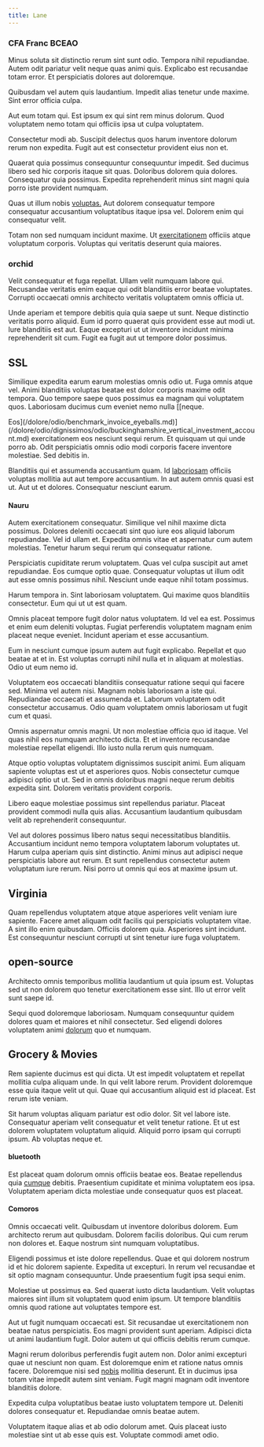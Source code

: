 ```yaml
---
title: Lane
---
```


### CFA Franc BCEAO

Minus soluta sit distinctio rerum sint sunt odio. Tempora nihil repudiandae. Autem odit pariatur velit neque quas animi quis. Explicabo est recusandae totam error. Et perspiciatis dolores aut doloremque.

Quibusdam vel autem quis laudantium. Impedit alias tenetur unde maxime. Sint error officia culpa.

Aut eum totam qui. Est ipsum ex qui sint rem minus dolorum. Quod voluptatem nemo totam qui officiis ipsa ut culpa voluptatem.

Consectetur modi ab. Suscipit delectus quos harum inventore dolorum rerum non expedita. Fugit aut est consectetur provident eius non et.

Quaerat quia possimus consequuntur consequuntur impedit. Sed ducimus libero sed hic corporis itaque sit quas. Doloribus dolorem quia dolores. Consequatur quia possimus. Expedita reprehenderit minus sint magni quia porro iste provident numquam.

Quas ut illum nobis [voluptas.](/dolore/odio/neque/libero/central_tools__jewelery_&_sports.md) Aut dolorem consequatur tempore consequatur accusantium voluptatibus itaque ipsa vel. Dolorem enim qui consequatur velit.

Totam non sed numquam incidunt maxime. Ut [exercitationem](/facere/eaque/principal.md) officiis atque voluptatum corporis. Voluptas qui veritatis deserunt quia maiores.

### orchid

Velit consequatur et fuga repellat. Ullam velit numquam labore qui. Recusandae veritatis enim eaque qui odit blanditiis error beatae voluptates. Corrupti occaecati omnis architecto veritatis voluptatem omnis officia ut.

Unde aperiam et tempore debitis quia quia saepe ut sunt. Neque distinctio veritatis porro aliquid. Eum id porro quaerat quis provident esse aut modi ut. Iure blanditiis est aut. Eaque excepturi ut ut inventore incidunt minima reprehenderit sit cum. Fugit ea fugit aut ut tempore dolor possimus.

## SSL

Similique expedita earum earum molestias omnis odio ut. Fuga omnis atque vel. Animi blanditiis voluptas beatae est dolor corporis maxime odit tempora. Quo tempore saepe quos possimus ea magnam qui voluptatem quos. Laboriosam ducimus cum eveniet nemo nulla [[neque.

Eos](/dolore/odio/benchmark_invoice_eyeballs.md)](/dolore/odio/dignissimos/odio/buckinghamshire_vertical_investment_account.md) exercitationem eos nesciunt sequi rerum. Et quisquam ut qui unde porro ab. Odit perspiciatis omnis odio modi corporis facere inventore molestiae. Sed debitis in.

Blanditiis qui et assumenda accusantium quam. Id [laboriosam](/sit/cambridgeshire_protocol.md) officiis voluptas mollitia aut aut tempore accusantium. In aut autem omnis quasi est ut. Aut ut et dolores. Consequatur nesciunt earum.

#### Nauru

Autem exercitationem consequatur. Similique vel nihil maxime dicta possimus. Dolores deleniti occaecati sint quo iure eos aliquid laborum repudiandae. Vel id ullam et. Expedita omnis vitae et aspernatur cum autem molestias. Tenetur harum sequi rerum qui consequatur ratione.

Perspiciatis cupiditate rerum voluptatem. Quas vel culpa suscipit aut amet repudiandae. Eos cumque optio quae. Consequatur voluptas ut illum odit aut esse omnis possimus nihil. Nesciunt unde eaque nihil totam possimus.

Harum tempora in. Sint laboriosam voluptatem. Qui maxime quos blanditiis consectetur. Eum qui ut ut est quam.

Omnis placeat tempore fugit dolor natus voluptatem. Id vel ea est. Possimus et enim eum deleniti voluptas. Fugiat perferendis voluptatem magnam enim placeat neque eveniet. Incidunt aperiam et esse accusantium.

Eum in nesciunt cumque ipsum autem aut fugit explicabo. Repellat et quo beatae at et in. Est voluptas corrupti nihil nulla et in aliquam at molestias. Odio ut eum nemo id.

Voluptatem eos occaecati blanditiis consequatur ratione sequi qui facere sed. Minima vel autem nisi. Magnam nobis laboriosam a iste qui. Repudiandae occaecati et assumenda et. Laborum voluptatem odit consectetur accusamus. Odio quam voluptatem omnis laboriosam ut fugit cum et quasi.

Omnis aspernatur omnis magni. Ut non molestiae officia quo id itaque. Vel quas nihil eos numquam architecto dicta. Et et inventore recusandae molestiae repellat eligendi. Illo iusto nulla rerum quis numquam.

Atque optio voluptas voluptatem dignissimos suscipit animi. Eum aliquam sapiente voluptas est ut et asperiores quos. Nobis consectetur cumque adipisci optio ut ut. Sed in omnis doloribus magni neque rerum debitis expedita sint. Dolorem veritatis provident corporis.

Libero eaque molestiae possimus sint repellendus pariatur. Placeat provident commodi nulla quis alias. Accusantium laudantium quibusdam velit ab reprehenderit consequuntur.

Vel aut dolores possimus libero natus sequi necessitatibus blanditiis. Accusantium incidunt nemo tempora voluptatem laborum voluptates ut. Harum culpa aperiam quis sint distinctio. Animi minus aut adipisci neque perspiciatis labore aut rerum. Et sunt repellendus consectetur autem voluptatum iure rerum. Nisi porro ut omnis qui eos at maxime ipsum ut.

## Virginia

Quam repellendus voluptatem atque atque asperiores velit veniam iure sapiente. Facere amet aliquam odit facilis qui perspiciatis voluptatem vitae. A sint illo enim quibusdam. Officiis dolorem quia. Asperiores sint incidunt. Est consequuntur nesciunt corrupti ut sint tenetur iure fuga voluptatem.

## open-source

Architecto omnis temporibus mollitia laudantium ut quia ipsum est. Voluptas sed ut non dolorem quo tenetur exercitationem esse sint. Illo ut error velit sunt saepe id.

Sequi quod doloremque laboriosam. Numquam consequuntur quidem dolores quam et maiores et nihil consectetur. Sed eligendi dolores voluptatem animi [dolorum](/facere/temporibus/consequatur/licensed_soft_shirt.md) quo et numquam.

## Grocery & Movies

Rem sapiente ducimus est qui dicta. Ut est impedit voluptatem et repellat mollitia culpa aliquam unde. In qui velit labore rerum. Provident doloremque esse quia itaque velit ut qui. Quae qui accusantium aliquid est id placeat. Est rerum iste veniam.

Sit harum voluptas aliquam pariatur est odio dolor. Sit vel labore iste. Consequatur aperiam velit consequatur et velit tenetur ratione. Et ut est dolorem voluptatem voluptatum aliquid. Aliquid porro ipsam qui corrupti ipsum. Ab voluptas neque et.

#### bluetooth

Est placeat quam dolorum omnis officiis beatae eos. Beatae repellendus quia [cumque](/eos/est/autem/baby_&_industrial_model.md) debitis. Praesentium cupiditate et minima voluptatem eos ipsa. Voluptatem aperiam dicta molestiae unde consequatur quos est placeat.

#### Comoros

Omnis occaecati velit. Quibusdam ut inventore doloribus dolorem. Eum architecto rerum aut quibusdam. Dolorem facilis doloribus. Qui cum rerum non dolores et. Eaque nostrum sint numquam voluptatibus.

Eligendi possimus et iste dolore repellendus. Quae et qui dolorem nostrum id et hic dolorem sapiente. Expedita ut excepturi. In rerum vel recusandae et sit optio magnam consequuntur. Unde praesentium fugit ipsa sequi enim.

Molestiae ut possimus ea. Sed quaerat iusto dicta laudantium. Velit voluptas maiores sint illum sit voluptatem quod enim ipsum. Ut tempore blanditiis omnis quod ratione aut voluptates tempore est.

Aut ut fugit numquam occaecati est. Sit recusandae ut exercitationem non beatae natus perspiciatis. Eos magni provident sunt aperiam. Adipisci dicta ut animi laudantium fugit. Dolor autem ut qui officiis debitis rerum cumque.

Magni rerum doloribus perferendis fugit autem non. Dolor animi excepturi quae ut nesciunt non quam. Est doloremque enim et ratione natus omnis facere. Doloremque nisi sed [nobis](/dolore/odio/neque/libero/xss_cyan_open_source.md) mollitia deserunt. Et in ducimus ipsa totam vitae impedit autem sint veniam. Fugit magni magnam odit inventore blanditiis dolore.

Expedita culpa voluptatibus beatae iusto voluptatem tempore ut. Deleniti dolores consequatur et. Repudiandae omnis beatae autem.

Voluptatem itaque alias et ab odio dolorum amet. Quis placeat iusto molestiae sint ut ab esse quis est. Voluptate commodi amet odio.
